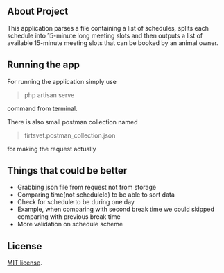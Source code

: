 ## About Project

This application parses a file containing a list of schedules, splits each schedule into 15-minute long meeting slots and then outputs a list of available 15-minute meeting slots that can be booked by an animal owner.

## Running the app

For running the application simply use 
> php artisan serve

command from terminal.

There is also small postman collection named 
> firtsvet.postman_collection.json

for making the request actually

## Things that could be better

- Grabbing json file from request not from storage
- Comparing time(not scheduleId) to be able to sort data
- Check for schedule to be during one day
- Example, when comparing with second break time we could skipped comparing with previous break time
- More validation on schedule scheme

## License

[MIT license](https://opensource.org/licenses/MIT).
